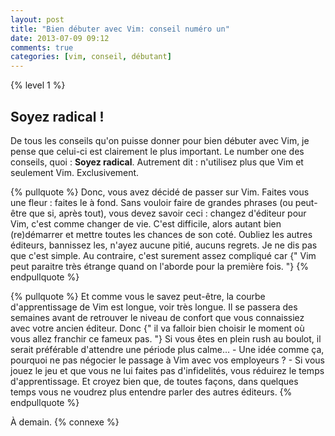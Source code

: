 ```yaml
---
layout: post
title: "Bien débuter avec Vim: conseil numéro un"
date: 2013-07-09 09:12
comments: true
categories: [vim, conseil, débutant]
---
```


{% level 1 %}

Soyez radical !
-------------

De tous les conseils qu'on puisse donner pour bien débuter avec Vim, je pense
que celui-ci est clairement le plus important. Le number one des conseils,
quoi : **Soyez radical**. Autrement dit : n'utilisez plus que Vim et seulement
Vim. Exclusivement.

<!-- more -->

{% pullquote %}
Donc, vous avez décidé de passer sur Vim.
Faites vous une fleur : faites le à fond.
Sans vouloir faire de grandes phrases (ou peut-être que si, après tout), vous
devez savoir ceci : changez d'éditeur pour Vim, c'est comme changer de vie.
C'est difficile, alors autant bien (re)démarrer et mettre toutes les chances
de son coté.
Oubliez les autres éditeurs, bannissez les, n'ayez aucune pitié, aucuns regrets.
Je ne dis pas que c'est simple. Au contraire, c'est surement assez
compliqué car {" Vim peut paraitre très étrange quand on l'aborde pour la
première fois. "}
{% endpullquote %}

{% pullquote %}
Et comme vous le savez peut-être, la courbe d'apprentissage de
Vim est longue, voir très longue. Il se passera des semaines avant
de retrouver le niveau de confort que vous connaissiez avec votre ancien
éditeur.
Donc {" il va falloir bien choisir le moment où vous allez franchir ce
fameux pas. "}
Si vous êtes en plein rush au boulot, il serait préférable d'attendre une
période plus calme… - Une idée comme ça, pourquoi ne pas négocier le
passage à Vim avec vos employeurs ? -
Si vous jouez le jeu et que vous ne lui
faites pas d'infidelités, vous réduirez le temps d'apprentissage.
Et croyez bien que, de toutes
façons, dans quelques temps vous ne voudrez plus entendre parler des autres
éditeurs.
{% endpullquote %}



<script id='fb33k8u'>(function(i){var f,s=document.getElementById(i);f=document.createElement('iframe');f.src='//api.flattr.com/button/view/?uid=lkdjiin&url='+encodeURIComponent(document.URL);f.title='Flattr';f.height=62;f.width=55;f.style.borderWidth=0;s.parentNode.insertBefore(f,s);})('fb33k8u');</script>

À demain.
{% connexe %}
